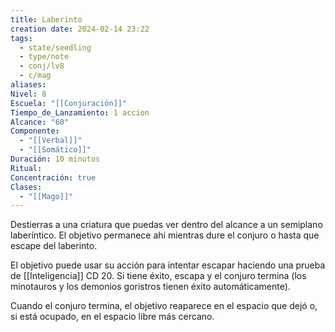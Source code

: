 ```yaml
---
title: Laberinto
creation date: 2024-02-14 23:22
tags:
  - state/seedling
  - type/note
  - conj/lv8
  - c/mag
aliases: 
Nivel: 8
Escuela: "[[Conjuración]]"
Tiempo_de_Lanzamiento: 1 accion
Alcance: "60"
Componente:
  - "[[Verbal]]"
  - "[[Somático]]"
Duración: 10 minutos
Ritual: 
Concentración: true
Clases:
  - "[[Mago]]"
---
```

Destierras a una criatura que puedas ver dentro del alcance a un semiplano laberíntico. El objetivo permanece ahí mientras dure el conjuro o hasta que escape del laberinto.

El objetivo puede usar su acción para intentar escapar haciendo una prueba de [[Inteligencia]] CD 20. Si tiene éxito, escapa y el conjuro termina (los minotauros y los demonios goristros tienen éxito automáticamente).

Cuando el conjuro termina, el objetivo reaparece en el espacio que dejó o, si está ocupado, en el espacio libre más cercano.
